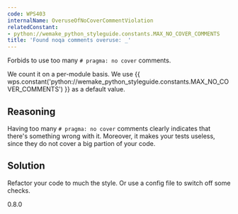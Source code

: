 ```yaml
---
code: WPS403
internalName: OveruseOfNoCoverCommentViolation
relatedConstant:
- python://wemake_python_styleguide.constants.MAX_NO_COVER_COMMENTS
title: 'Found noqa comments overuse: _'
---
```


Forbids to use too many `# pragma: no cover` comments.

We count it on a per-module basis. We use
{{ wps.constant('python://wemake_python_styleguide.constants.MAX_NO_COVER_COMMENTS') }} as a default
value.

## Reasoning
Having too many `# pragma: no cover` comments clearly indicates that
there's something wrong with it. Moreover, it makes your tests
useless, since they do not cover a big partion of your code.

## Solution
Refactor your code to much the style. Or use a config file to switch
off some checks.

<div class="versionadded">

0.8.0

</div>